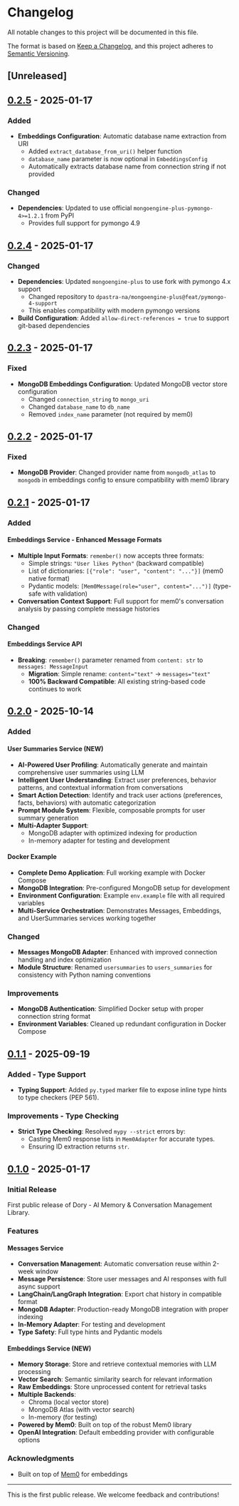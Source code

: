 # Changelog

All notable changes to this project will be documented in this file.

The format is based on [Keep a Changelog](https://keepachangelog.com/en/1.1.0/),
and this project adheres to [Semantic Versioning](https://semver.org/spec/v2.0.0.html).

## [Unreleased]

## [0.2.5] - 2025-01-17

### Added

- **Embeddings Configuration**: Automatic database name extraction from URI
  - Added `extract_database_from_uri()` helper function
  - `database_name` parameter is now optional in `EmbeddingsConfig`
  - Automatically extracts database name from connection string if not provided

### Changed

- **Dependencies**: Updated to use official `mongoengine-plus-pymongo-4>=1.2.1`
from PyPI
  - Provides full support for pymongo 4.9

## [0.2.4] - 2025-01-17

### Changed

- **Dependencies**: Updated `mongoengine-plus` to use fork with pymongo 4.x support
  - Changed repository to `dpastra-na/mongoengine-plus@feat/pymongo-4-support`
  - This enables compatibility with modern pymongo versions
- **Build Configuration**: Added `allow-direct-references = true`
to support git-based dependencies

## [0.2.3] - 2025-01-17

### Fixed

- **MongoDB Embeddings Configuration**: Updated MongoDB vector store configuration
  - Changed `connection_string` to `mongo_uri`
  - Changed `database_name` to `db_name`
  - Removed `index_name` parameter (not required by mem0)

## [0.2.2] - 2025-01-17

### Fixed

- **MongoDB Provider**: Changed provider name from `mongodb_atlas` to
  `mongodb` in embeddings config to ensure compatibility with mem0 library

## [0.2.1] - 2025-01-17

### Added

#### Embeddings Service - Enhanced Message Formats

- **Multiple Input Formats**: `remember()` now accepts three formats:
  - Simple strings: `"User likes Python"` (backward compatible)
  - List of dictionaries: `[{"role": "user", "content": "..."}]`
    (mem0 native format)
  - Pydantic models: `[Mem0Message(role="user", content="...")]`
    (type-safe with validation)
- **Conversation Context Support**: Full support for mem0's conversation
  analysis by passing complete message histories

### Changed

#### Embeddings Service API

- **Breaking**: `remember()` parameter renamed from `content: str` to
  `messages: MessageInput`
  - **Migration**: Simple rename: `content="text"` → `messages="text"`
  - **100% Backward Compatible**: All existing string-based code
    continues to work

## [0.2.0] - 2025-10-14

### Added

#### User Summaries Service (NEW)

- **AI-Powered User Profiling**: Automatically generate and maintain
  comprehensive user summaries using LLM
- **Intelligent User Understanding**: Extract user preferences, behavior
  patterns, and contextual information from conversations
- **Smart Action Detection**: Identify and track user actions (preferences,
  facts, behaviors) with automatic categorization
- **Prompt Module System**: Flexible, composable prompts for user summary
  generation
- **Multi-Adapter Support**:
  - MongoDB adapter with optimized indexing for production
  - In-memory adapter for testing and development

#### Docker Example

- **Complete Demo Application**: Full working example with Docker Compose
- **MongoDB Integration**: Pre-configured MongoDB setup for development
- **Environment Configuration**: Example `env.example` file with all required
  variables
- **Multi-Service Orchestration**: Demonstrates Messages, Embeddings, and
  UserSummaries services working together

### Changed

- **Messages MongoDB Adapter**: Enhanced with improved connection handling
  and index optimization
- **Module Structure**: Renamed `usersummaries` to `users_summaries` for
  consistency with Python naming conventions

### Improvements

- **MongoDB Authentication**: Simplified Docker setup with proper connection
  string format
- **Environment Variables**: Cleaned up redundant configuration in Docker
  Compose

## [0.1.1] - 2025-09-19

### Added - Type Support

- **Typing Support**: Added `py.typed` marker file to expose inline type
  hints to type checkers (PEP 561).

### Improvements - Type Checking

- **Strict Type Checking**: Resolved `mypy --strict` errors by:
  - Casting Mem0 response lists in `Mem0Adapter` for accurate types.
  - Ensuring ID extraction returns `str`.

## [0.1.0] - 2025-01-17

### Initial Release

First public release of Dory - AI Memory & Conversation Management Library.

### Features

#### Messages Service

- **Conversation Management**: Automatic conversation reuse within 2-week
  window
- **Message Persistence**: Store user messages and AI responses with full
  async support
- **LangChain/LangGraph Integration**: Export chat history in compatible
  format
- **MongoDB Adapter**: Production-ready MongoDB integration with proper
  indexing
- **In-Memory Adapter**: For testing and development
- **Type Safety**: Full type hints and Pydantic models

#### Embeddings Service (NEW)

- **Memory Storage**: Store and retrieve contextual memories with LLM
  processing
- **Vector Search**: Semantic similarity search for relevant information
- **Raw Embeddings**: Store unprocessed content for retrieval tasks
- **Multiple Backends**:
  - Chroma (local vector store)
  - MongoDB Atlas (with vector search)
  - In-memory (for testing)
- **Powered by Mem0**: Built on top of the robust Mem0 library
- **OpenAI Integration**: Default embedding provider with configurable options

### Acknowledgments

- Built on top of [Mem0](https://github.com/mem0ai/mem0) for embeddings

---

This is the first public release. We welcome feedback and contributions!

[0.2.5]: https://github.com/kopiloto/dory/releases/tag/v0.2.5
[0.2.4]: https://github.com/kopiloto/dory/releases/tag/v0.2.4
[0.2.3]: https://github.com/kopiloto/dory/releases/tag/v0.2.3
[0.2.2]: https://github.com/kopiloto/dory/releases/tag/v0.2.2
[0.2.1]: https://github.com/kopiloto/dory/releases/tag/v0.2.1
[0.2.0]: https://github.com/kopiloto/dory/releases/tag/v0.2.0
[0.1.1]: https://github.com/kopiloto/dory/releases/tag/v0.1.1
[0.1.0]: https://github.com/kopiloto/dory/releases/tag/v0.1.0

